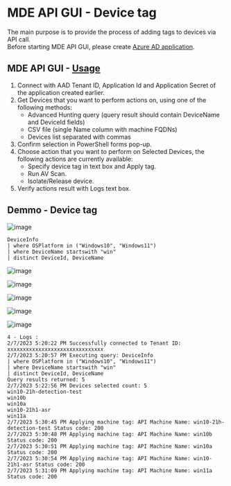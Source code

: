 # MDE API GUI - Device tag
The main purpose is to provide the process of adding tags to devices via API call.<br>
Before starting MDE API GUI, please create [Azure AD application](https://learn.microsoft.com/en-us/microsoft-365/security/defender-endpoint/apis-intro?view=o365-worldwide).

## MDE API GUI - [Usage](https://github.com/microsoft/mde-api-gui#usage)
1. Connect with AAD Tenant ID, Application Id and Application Secret of the application created earlier.
2. Get Devices that you want to perform actions on, using one of the following methods:
      - Advanced Hunting query (query result should contain DeviceName and DeviceId fields)
      - CSV file (single Name column with machine FQDNs)
      - Devices list separated with commas
3. Confirm selection in PowerShell forms pop-up.
4. Choose action that you want to perform on Selected Devices, the following actions are currently available:
      - Specify device tag in text box and Apply tag.
      - Run AV Scan.
      - Isolate/Release device.
5. Verify actions result with Logs text box.

## Demmo - Device tag

![image](https://user-images.githubusercontent.com/120234772/217184215-eb1fdfc9-87a4-4b63-8dc9-25f148779691.png)

```
DeviceInfo 
| where OSPlatform in ("Windows10", "Windows11")
| where DeviceName startswith "win"
| distinct DeviceId, DeviceName
```
![image](https://user-images.githubusercontent.com/120234772/217186076-0b8aae08-3342-499f-a8bb-9ce063a7b71a.png)

![image](https://user-images.githubusercontent.com/120234772/217187021-aada3fb6-ce23-4050-b00c-18313c7f7f4d.png)

![image](https://user-images.githubusercontent.com/120234772/217191791-0085b75b-fc3b-47bf-8612-714249241c2f.png)

![image](https://user-images.githubusercontent.com/120234772/217192593-349c03b5-058f-48f4-b730-fe2160dac64c.png)

![image](https://user-images.githubusercontent.com/120234772/217193632-f89c37c1-1303-40c6-bbe9-d238feb26a4d.png)


```
4 - Logs :
2/7/2023 5:20:22 PM Successfully connected to Tenant ID: xxxxxxxxxxxxxxxxxxxxxxxxxxxxxxx
2/7/2023 5:20:57 PM Executing query: DeviceInfo 
| where OSPlatform in ("Windows10", "Windows11")
| where DeviceName startswith "win"
| distinct DeviceId, DeviceName
Query results returned: 5
2/7/2023 5:22:56 PM Devices selected count: 5
win10-21h-detection-test
win10b
win10a
win10-21h1-asr
win11a
2/7/2023 5:30:45 PM Applying machine tag: API Machine Name: win10-21h-detection-test Status code: 200
2/7/2023 5:30:48 PM Applying machine tag: API Machine Name: win10b Status code: 200
2/7/2023 5:30:51 PM Applying machine tag: API Machine Name: win10a Status code: 200
2/7/2023 5:30:54 PM Applying machine tag: API Machine Name: win10-21h1-asr Status code: 200
2/7/2023 5:31:09 PM Applying machine tag: API Machine Name: win11a Status code: 200
```
